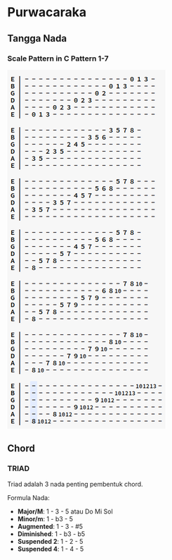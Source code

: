 # Purwacaraka

## Tangga Nada

### Scale Pattern in C Pattern 1-7

![Pattern 1 to 7 in C Major Scale](extras/major-diatonicin-c.png "Pattern 1 to 7 in C Major Scale")

## Chord

### TRIAD

Triad adalah 3 nada penting pembentuk chord.

Formula Nada:

- **Major/M**: 1 - 3 - 5 atau Do Mi Sol
- **Minor/m**: 1 - b3 - 5
- **Augmented**: 1 - 3 - #5
- **Diminished**: 1 - b3 - b5
- **Suspended 2**: 1 - 2 - 5
- **Suspended 4**: 1 - 4 - 5
